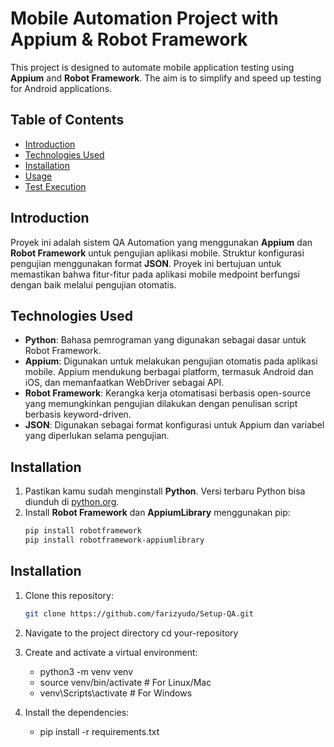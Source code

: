 # Mobile Automation Project with Appium & Robot Framework

This project is designed to automate mobile application testing using **Appium** and **Robot Framework**. The aim is to simplify and speed up testing for Android applications.

## Table of Contents
- [Introduction](#introduction)
- [Technologies Used](#technologies-used)
- [Installation](#installation)
- [Usage](#usage)
- [Test Execution](#test-execution)

## Introduction
Proyek ini adalah sistem QA Automation yang menggunakan **Appium** dan **Robot Framework** untuk pengujian aplikasi mobile. Struktur konfigurasi pengujian menggunakan format **JSON**. Proyek ini bertujuan untuk memastikan bahwa fitur-fitur pada aplikasi mobile medpoint berfungsi dengan baik melalui pengujian otomatis.

## Technologies Used
- **Python**: Bahasa pemrograman yang digunakan sebagai dasar untuk Robot Framework.
- **Appium**: Digunakan untuk melakukan pengujian otomatis pada aplikasi mobile. Appium mendukung berbagai platform, termasuk Android dan iOS, dan memanfaatkan WebDriver sebagai API.
- **Robot Framework**: Kerangka kerja otomatisasi berbasis open-source yang memungkinkan pengujian dilakukan dengan penulisan script berbasis keyword-driven.
- **JSON**: Digunakan sebagai format konfigurasi untuk Appium dan variabel yang diperlukan selama pengujian.

## Installation
1. Pastikan kamu sudah menginstall **Python**. Versi terbaru Python bisa diunduh di [python.org](https://www.python.org/).
2. Install **Robot Framework** dan **AppiumLibrary** menggunakan pip:
   ```bash
   pip install robotframework
   pip install robotframework-appiumlibrary

## Installation
1. Clone this repository:
   ```bash
   git clone https://github.com/farizyudo/Setup-QA.git

2. Navigate to the project directory
    cd your-repository

3. Create and activate a virtual environment:
    - python3 -m venv venv
    - source venv/bin/activate  # For Linux/Mac
    - venv\Scripts\activate     # For Windows

4. Install the dependencies:
    - pip install -r requirements.txt

